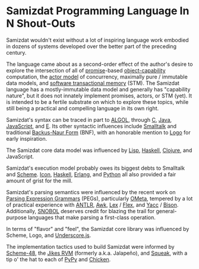 Samizdat Programming Language In N Shout-Outs
=============================================

Samizdat wouldn't exist without a lot of inspiring language work
embodied in dozens of systems developed over the better part of the
preceding century.

The language came about as a second-order effect of the author's
desire to explore the intersection of all of
[promise](http://en.wikipedia.org/wiki/Promise_%28programming%29)-based
[object-capability](http://en.wikipedia.org/wiki/Object-capability_model)
computation, the [actor model](http://en.wikipedia.org/wiki/Actor_model) of
concurrency, maximally pure / immutable data models, and [software transactional
memory](http://en.wikipedia.org/wiki/Software_transactional_memory)
(STM). The Samizdat language has a mostly-immutable data model and
generally has "capability nature", but it does not innately implement
promises, actors, or STM (yet). It is intended to be a fertile
substrate on which to explore these topics, while still being a
practical and compelling language in its own right.

Samizdat's syntax can be traced in part to
[ALGOL](http://en.wikipedia.org/wiki/ALGOL), through
[C](http://en.wikipedia.org/wiki/C_%28programming_language%29),
[Java](http://en.wikipedia.org/wiki/Java_%28programming_language%29),
[JavaScript](http://en.wikipedia.org/wiki/JavaScript), and
[E](http://en.wikipedia.org/wiki/E_%28programming_language%29). Its
other syntactic influences include
[Smalltalk](http://en.wikipedia.org/wiki/Smalltalk) and traditional
[Backus-Naur Form](http://en.wikipedia.org/wiki/Backus%E2%80%93Naur_Form)
(BNF), with an honorable mention to
[Logo](http://en.wikipedia.org/wiki/Logo_%28programming_language%29) for
early inspiration.

The Samizdat core data model was influenced by
[Lisp](http://en.wikipedia.org/wiki/LISP),
[Haskell](http://en.wikipedia.org/wiki/Haskell_%28programming_language%29),
[Clojure](http://en.wikipedia.org/wiki/Clojure), and JavaScript.

Samizdat's execution model probably owes its biggest debts to Smalltalk and
[Scheme](http://en.wikipedia.org/wiki/Scheme_%28programming_language%29).
[Icon](http://en.wikipedia.org/wiki/Icon_%28programming_language%29),
[Haskell](http://en.wikipedia.org/wiki/Haskell_%28programming_language%29),
[Erlang](http://en.wikipedia.org/wiki/Erlang_%28programming_language%29),
and [Python](http://en.wikipedia.org/wiki/Python_%28programming_language%29)
all also provided a fair amount of grist for the mill.

Samizdat's parsing semantics were influenced by the recent work on
[Parsing Expression
Grammars](http://en.wikipedia.org/wiki/Parsing_expression_grammar) (PEGs),
particularly [OMeta](http://tinlizzie.org/ometa/), tempered by a lot
of practical experience with [ANTLR](http://en.wikipedia.org/wiki/ANTLR),
[Awk](http://en.wikipedia.org/wiki/AWK),
[Lex](http://en.wikipedia.org/wiki/Lex_%28software%29) /
[Flex](http://en.wikipedia.org/wiki/Flex_lexical_analyser),
and [Yacc](http://en.wikipedia.org/wiki/Yacc) /
[Bison](http://en.wikipedia.org/wiki/GNU_bison). Additionally,
[SNOBOL](http://en.wikipedia.org/wiki/SNOBOL) deserves credit for blazing
the trail for general-purpose languages that make parsing a first-class
operation.

In terms of "flavor" and "feel", the Samizdat core library was influenced
by Scheme, Logo, and [Underscore.js](http://underscorejs.org/).

The implementation tactics used to build Samizdat were informed by
[Scheme-48](http://en.wikipedia.org/wiki/Scheme_48),
the [Jikes RVM](http://en.wikipedia.org/wiki/Jikes_RVM)
(formerly a.k.a. Jalape&ntilde;o), and
[Squeak](http://en.wikipedia.org/wiki/Squeak), with a tip o' the
hat to each of [PyPy](http://en.wikipedia.org/wiki/PyPy) and
[Chicken](http://en.wikipedia.org/wiki/Chicken_%28Scheme_implementation%29).
